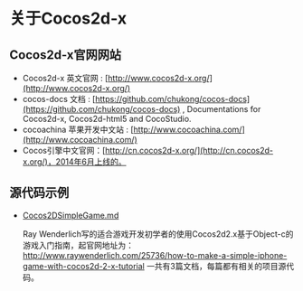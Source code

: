# 关于Cocos2d-x

## Cocos2d-x官网网站

* Cocos2d-x 英文官网 : [http://www.cocos2d-x.org/](http://www.cocos2d-x.org/)
* cocos-docs 文档 : [https://github.com/chukong/cocos-docs](https://github.com/chukong/cocos-docs) , Documentations for Cocos2d-x, Cocos2d-html5 and CocoStudio.
* cocoachina 苹果开发中文站 : [http://www.cocoachina.com/](http://www.cocoachina.com/)
* Cocos引擎中文官网：[http://cn.cocos2d-x.org/](http://cn.cocos2d-x.org/)，2014年6月上线的。


## 源代码示例

*  [Cocos2DSimpleGame.md](./Cocos2DSimpleGame.md)

   Ray Wenderlich写的适合游戏开发初学者的使用Cocos2d2.x基于Object-c的游戏入门指南，起官网地址为：http://www.raywenderlich.com/25736/how-to-make-a-simple-iphone-game-with-cocos2d-2-x-tutorial 一共有3篇文档，每篇都有相关的项目源代码。
